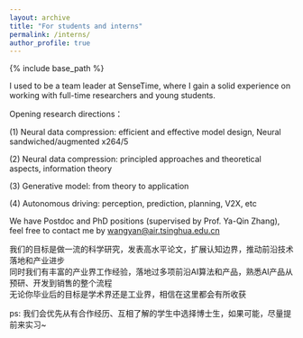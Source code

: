 ```yaml
---
layout: archive
title: "For students and interns"
permalink: /interns/
author_profile: true
---
```



{% include base_path %}


I used to be a team leader at SenseTime, where I gain a solid experience on working with full-time researchers and young students.

Opening research directions：   

(1) Neural data compression: efficient and effective model design, Neural sandwiched/augmented x264/5

(2) Neural data compression: principled approaches and theoretical aspects, information theory

(3) Generative model: from theory to application

(4) Autonomous driving: perception, prediction, planning, V2X, etc

We have Postdoc and PhD positions (supervised by Prof. Ya-Qin Zhang), feel free to contact me by wangyan@air.tsinghua.edu.cn

我们的目标是做一流的科学研究，发表高水平论文，扩展认知边界，推动前沿技术落地和产业进步   
同时我们有丰富的产业界工作经验，落地过多项前沿AI算法和产品，熟悉AI产品从预研、开发到销售的整个流程   
无论你毕业后的目标是学术界还是工业界，相信在这里都会有所收获

ps: 我们会优先从有合作经历、互相了解的学生中选择博士生，如果可能，尽量提前来实习~
